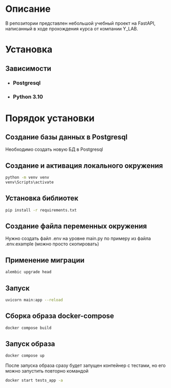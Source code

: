 # Описание
В репозитории представлен небольшой учебный проект на FastAPI, написанный в ходе прохождения курса от компании Y_LAB.
# Установка
## Зависимости
+ ### Postgresql
+ ### Python 3.10

# Порядок установки
## Создание базы данных в Postgresql
Необходимо создать новую БД в Postgresql
## Создание и активация локального окружения
```bash
python -m venv venv
venv\Scripts\activate
```
## Установка библиотек
```bash
pip install -r requirements.txt
```
## Создание файла переменных окружения
Нужно создать файл .env на уровне main.py по примеру из файла .env.example (можно просто скопировать)

## Применение миграции
```bash
alembic upgrade head
```
## Запуск
```bash
uvicorn main:app --reload
```

## Сборка образа docker-compose
```bash
docker compose build
```
## Запуск образа
```bash
docker compose up
```
После запуска образа сразу будет запущен контейнер с тестами, но его можно запустить повторно командой
```bash
docker start tests_app -a
```
